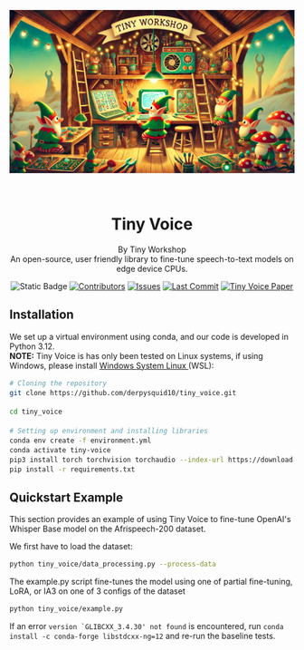 <p align="center">
   <img src="figures/tiny_voice_banner.jpg" width="800" title="hover text">

</p>
<br />

<div align="center">

# Tiny Voice 
By Tiny Workshop<br/>
An open-source, user friendly library to fine-tune speech-to-text models on edge device CPUs. <br/>


![Static Badge](https://img.shields.io/badge/python-3.12-blue?style=flat&logo=Python)
[![Contributors](https://img.shields.io/github/contributors/derpysquid10/tiny_voice?style=flat&logo=github)](https://github.com/derpysquid10/tiny_voice/graphs/contributors)
[![Issues](https://img.shields.io/github/issues/derpysquid10/tiny_voice?style=flat&logo=target)](https://github.com/derpysquid10/tiny_voice/issues)
[![Last Commit](https://img.shields.io/github/last-commit/derpysquid10/tiny_voice?style=flat&logo=git)](https://github.com/derpysquid10/tiny_voice/commits)
[![Tiny Voice Paper](https://img.shields.io/badge/Tiny%20Voice-Paper-red?style=flat&logo=carrd)](https://github.com/derpysquid10/tiny_voice/blob/main/Tiny_Voice.pdf)





</div>


## Installation
We set up a virtual environment using conda, and our code is developed in Python 3.12.<br/>
**NOTE:** Tiny Voice is has only been tested on Linux systems, if using Windows, please install [Windows System Linux ](https://learn.microsoft.com/en-us/windows/wsl/setup/environment#set-up-your-linux-username-and-password) (WSL):

```bash
# Cloning the repository
git clone https://github.com/derpysquid10/tiny_voice.git

cd tiny_voice

# Setting up environment and installing libraries
conda env create -f environment.yml
conda activate tiny-voice
pip3 install torch torchvision torchaudio --index-url https://download.pytorch.org/whl/cpu  # We want the CPU version of pytorch
pip install -r requirements.txt
```

## Quickstart Example

This section provides an example of using Tiny Voice to fine-tune OpenAI's Whisper Base model on the Afrispeech-200 dataset.

We first have to load the dataset:
```bash
python tiny_voice/data_processing.py --process-data
```

The example.py script fine-tunes the model using one of partial fine-tuning, LoRA, or IA3 on one of 3 configs of the dataset
```bash
python tiny_voice/example.py
```

If an error ```version `GLIBCXX_3.4.30' not found``` is encountered, run ```conda install -c conda-forge libstdcxx-ng=12``` and re-run the baseline tests.





